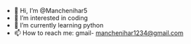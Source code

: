 - 👋 Hi, I’m @Manchenihar5
- 👀 I’m interested in coding
- 🌱 I’m currently learning python
- 📫 How to reach me: gmail- manchenihar1234@gmail.com

<!---
Manchenihar5/Manchenihar5 is a ✨ special ✨ repository because its `README.md` (this file) appears on your GitHub profile.
You can click the Preview link to take a look at your changes.
--->
